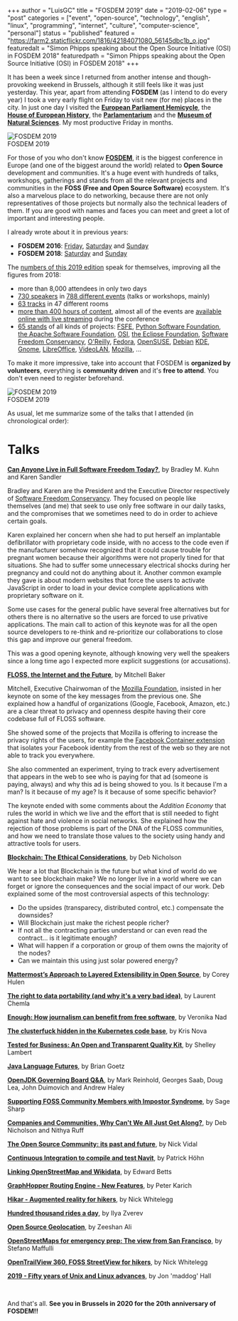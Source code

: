 +++
author = "LuisGC"
title = "FOSDEM 2019"
date = "2019-02-06"
type = "post"
categories = ["event", "open-source", "technology", "english", "linux", "programming", "internet", "culture", "computer-science", "personal"]
status = "published"
featured = "https://farm2.staticflickr.com/1816/42184071080_56145dbc1b_o.jpg"
featuredalt = "Simon Phipps speaking about the Open Source Initiative (OSI) in FOSDEM 2018"
featuredpath = "Simon Phipps speaking about the Open Source Initiative (OSI) in FOSDEM 2018"
+++

It has been a week since I returned from another intense and though-provoking weekend in Brussels, although it still feels like it was just yesterday. This year, apart from attending **FOSDEM** (as I intend to do every year) I took a very early flight on Friday to visit new (for me) places in the city. In just one day I visited the [**European Parliament Hemicycle**](http://www.europarl.europa.eu/visiting/en/brussels/briefing-hemicycle-visits), the [**House of European History**](http://www.europarl.europa.eu/visiting/en/brussels/house-of-european-history), the [**Parlamentarium**](http://www.europarl.europa.eu/visiting/en/brussels/parlamentarium) and the [**Museum of Natural Sciences**](https://www.naturalsciences.be/). My most productive Friday in months.

<div class="image lateral">
 <img src="/img/2019/FOSDEM_2019_flyer.png" alt="FOSDEM 2019">
 <div class="caption">FOSDEM 2019</div>
</div>

For those of you who don't know [**FOSDEM**](https://fosdem.org/), it is the biggest conference in Europe (and one of the biggest around the world) related to **Open Source** development and communities. It's a huge event with hundreds of talks, workshops, gatherings and stands from all the relevant projects and communities in the **FOSS (Free and Open Source Software)** ecosystem. It's also a marvelous place to do networking, because there are not only representatives of those projects but normally also the technical leaders of them. If you are good with names and faces you can meet and greet a lot of important and interesting people.

I already wrote about it in previous years:

* **FOSDEM 2016**: [Friday](/blog/2016/03/fosdem-2016-friday/), [Saturday](/blog/2016/03/fosdem-2016-saturday/) and [Sunday](/blog/2016/03/fosdem-2016-sunday/)
* **FOSDEM 2018**: [Saturday](/blog/2018/02/fosdem-2018-saturday/) and [Sunday](/blog/2018/02/fosdem-2018-sunday/)

The [numbers of this 2019 edition](https://fosdem.org/2019/schedule/event/closing_fosdem/) speak for themselves, improving all the figures from 2018:

* more than 8,000 attendees in only two days
* [730 speakers](https://fosdem.org/2019/schedule/speakers/) in [788 different events](https://fosdem.org/2019/schedule/events/) (talks or workshops, mainly)
* [63 tracks](https://fosdem.org/2019/schedule/rooms/) in 47 different rooms
* [more than 400 hours of content](https://video.fosdem.org/), almost all of the events are [available online with live streaming](https://fosdem.org/2019/schedule/streaming/) during the conference
* [65 stands](https://fosdem.org/2019/stands/) of all kinds of projects: [FSFE](https://fsfe.org/), [Python Software Foundation](https://www.python.org/psf), [the Apache Software Foundation](http://www.apache.org/), [OSI](https://opensource.org/), [the Eclipse Foundation](https://eclipse.org/), [Software Freedom Conservancy](https://sfconservancy.org/), [O'Reilly](http://www.oreilly.com/), [Fedora](http://getfedora.org/), [OpenSUSE](https://www.opensuse.org/), [Debian](https://www.debian.org/) [KDE](http://www.kde.org/), [Gnome](http://gnome.org/), [LibreOffice](http://www.libreoffice.org/), [VideoLAN](https://videolan.org/), [Mozilla](https://mozilla.org/), ...

To make it more impressive, take into account that FOSDEM is **organized by volunteers**, everything is **community driven** and it's **free to attend**. You don't even need to register beforehand.

<div class="image">
 <img src="/img/2019/FOSDEM_2019_banner.png" alt="FOSDEM 2019">
 <div class="caption">FOSDEM 2019</div>
</div>

As usual, let me summarize some of the talks that I attended (in chronological order):

# Talks

[**Can Anyone Live in Full Software Freedom Today?**](https://fosdem.org/2019/schedule/event/full_software_freedom/), by Bradley M. Kuhn and Karen Sandler

Bradley and Karen are the President and the Executive Director respectively of [Software Freedom Conservancy](https://sfconservancy.org/). They focused on people like themselves (and me) that seek to use only free software in our daily tasks, and the compromises that we sometimes need to do in order to achieve certain goals.

Karen explained her concern when she had to put herself an implantable defibrillator with proprietary code inside, with no access to the code even if the manufacturer somehow recognized that it could cause trouble for pregnant women because their algorithms were not properly tined for that situations. She had to suffer some unnecessary electrical shocks during her pregnancy and could not do anything about it. Another common example they gave is about modern websites that force the users to activate JavaScript in order to load in your device complete applications with proprietary software on it.

Some use cases for the general public have several free alternatives but for others there is no alternative so the users are forced to use privative applications. The main call to action of this keynote was for all the open source developers to re-think and re-prioritize our collaborations to close this gap and improve our general freedom.

This was a good opening keynote, although knowing very well the speakers since a long time ago I expected more explicit suggestions (or accusations).

[**FLOSS, the Internet and the Future**](https://fosdem.org/2019/schedule/event/floss_internet_future/), by	Mitchell Baker

Mitchell, Executive Chairwoman of the [Mozilla Foundation](https://en.wikipedia.org/wiki/Mozilla_Foundation), insisted in her keynote on some of the key messages from the previous one. She explained how a handful of organizations (Google, Facebook, Amazon, etc.) are a clear threat to privacy and openness despite having their core codebase full of FLOSS software.

She showed some of the projects that Mozilla is offering to increase the privacy rights of the users, for example the [Facebook Container extension](https://addons.mozilla.org/en-US/firefox/addon/facebook-container/) that isolates your Facebook identity from the rest of the web so they are not able to track you everywhere.

She also commented an experiment, trying to track every advertisement that appears in the web to see who is paying for that ad (someone is paying, always) and why this ad is being showed to you. Is it because I'm a man? Is it because of my age? Is it because of some specific behavior?

The keynote ended with some comments about the _Addition Economy_ that rules the world in which we live and the effort that is still needed to fight against hate and violence in social networks. She explained how the rejection of those problems is part of the DNA of the FLOSS communities, and how we need to translate those values to the society using handy and attractive tools for users.

[**Blockchain: The Ethical Considerations**](https://fosdem.org/2019/schedule/event/blockchain_ethics/), by Deb Nicholson

We hear a lot that Blockchain is the future but what kind of world do we want to see blockchain make? We no longer live in a world where we can forget or ignore the consequences and the social impact of our work. Deb explained some of the most controversial aspects of this technology:

* Do the upsides (transparecy, distributed control, etc.) compensate the downsides?
* Will Blockchain just make the richest people richer?
* If not all the contracting parties understand or can even read the contract... is it legitimate enough?
* What will happen if a corporation or group of them owns the majority of the nodes?
* Can we maintain this using just solar powered energy?

[**Mattermost’s Approach to Layered Extensibility in Open Source**](https://fosdem.org/2019/schedule/event/mattermost_layered_extensibility/), by Corey Hulen

[**The right to data portability (and why it's a very bad idea)**](https://fosdem.org/2019/schedule/event/gdpr_and_dtp_vs_data_portability_and_freedom/), by Laurent Chemla

[**Enough: How journalism can benefit from free software**](https://fosdem.org/2019/schedule/event/enough_how_journalism_can_benefit_from_free_software/), by Veronika Nad

[**The clusterfuck hidden in the Kubernetes code base**](https://fosdem.org/2019/schedule/event/kubernetesclusterfuck/), by Kris Nova

[**Tested for Business: An Open and Transparent Quality Kit**](https://fosdem.org/2019/schedule/event/tested_business/), by Shelley Lambert

[**Java Language Futures**](https://fosdem.org/2019/schedule/event/java_language_futures/), by Brian Goetz

[**OpenJDK Governing Board Q&A**](https://fosdem.org/2019/schedule/event/openjdk_gb/), by Mark Reinhold, Georges Saab, Doug Lea, John Duimovich and Andrew Haley

[**Supporting FOSS Community Members with Impostor Syndrome**](https://fosdem.org/2019/schedule/event/community_supporting_foss_community_members_imposter_syndrome/), by Sage Sharp

[**Companies and Communities, Why Can't We All Just Get Along?**](https://fosdem.org/2019/schedule/event/community_why_cant_we_all_just_get_along/), by Deb Nicholson and Nithya Ruff

[**The Open Source Community: its past and future**](https://fosdem.org/2019/schedule/event/community_open_souce_community_past_and_future/), by Nick Vidal

[**Continuous Integration to compile and test Navit**](https://fosdem.org/2019/schedule/event/geo_navit/), by	Patrick Höhn

[**Linking OpenStreetMap and Wikidata**](https://fosdem.org/2019/schedule/event/geo_osmwikidata/), by Edward Betts

[**GraphHopper Routing Engine - New Features**](https://fosdem.org/2019/schedule/event/geo_graphhopper/), by Peter Karich

[**Hikar - Augmented reality for hikers**](https://fosdem.org/2019/schedule/event/geo_augmentedreality/), by Nick Whitelegg

[**Hundred thousand rides a day**](https://fosdem.org/2019/schedule/event/geo_gpxtraces/), by Ilya Zverev

[**Open Source Geolocation**](https://fosdem.org/2019/schedule/event/geo_locationchallenges/), by Zeeshan Ali

[**OpenStreetMaps for emergency prep: The view from San Francisco**](https://fosdem.org/2019/schedule/event/geo_osmqgis/), by Stefano Maffulli

[**OpenTrailView 360, FOSS StreetView for hikers**](https://fosdem.org/2019/schedule/event/geo_streetview/), by Nick Whitelegg

[**2019 - Fifty years of Unix and Linux advances**](https://fosdem.org/2019/schedule/event/keynote_fifty_years_unix/), by Jon 'maddog' Hall

<br />

And that's all. **See you in Brussels in 2020 for the 20th anniversary of FOSDEM!!**
